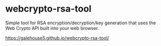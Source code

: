 # webcrypto-rsa-tool
Simple tool for RSA encryption/decryption/key generation that uses the Web Crypto API built into your web browser.

https://galehouse5.github.io/webcrypto-rsa-tool/
